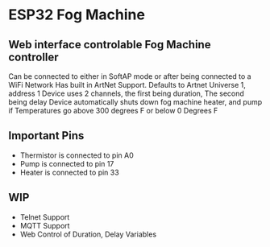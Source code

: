 # ESP32 Fog Machine

## Web interface controlable Fog Machine controller
Can be connected to either in SoftAP mode or after being connected to a WiFi Network
Has built in ArtNet Support. Defaults to Artnet Universe 1, address 1
Device uses 2 channels, the first being duration, The second being delay
Device automatically shuts down fog machine heater, and pump if Temperatures go above 300 degrees F or below 0 Degrees F

## Important Pins

- Thermistor is connected to pin A0
- Pump is connected to pin 17
- Heater is connected to pin 33


## WIP

- Telnet Support
- MQTT Support
- Web Control of Duration, Delay Variables 
